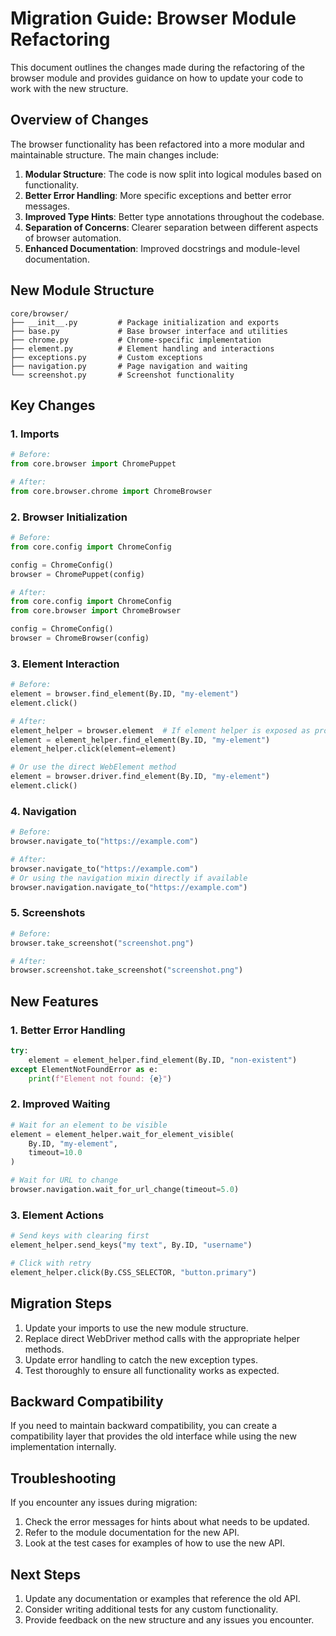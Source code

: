 # Migration Guide: Browser Module Refactoring

This document outlines the changes made during the refactoring of the browser module and provides guidance on how to update your code to work with the new structure.

## Overview of Changes

The browser functionality has been refactored into a more modular and maintainable structure. The main changes include:

1. **Modular Structure**: The code is now split into logical modules based on functionality.
2. **Better Error Handling**: More specific exceptions and better error messages.
3. **Improved Type Hints**: Better type annotations throughout the codebase.
4. **Separation of Concerns**: Clearer separation between different aspects of browser automation.
5. **Enhanced Documentation**: Improved docstrings and module-level documentation.

## New Module Structure

```text
core/browser/
├── __init__.py         # Package initialization and exports
├── base.py             # Base browser interface and utilities
├── chrome.py           # Chrome-specific implementation
├── element.py          # Element handling and interactions
├── exceptions.py       # Custom exceptions
├── navigation.py       # Page navigation and waiting
└── screenshot.py       # Screenshot functionality
```

## Key Changes

### 1. Imports

```python
# Before:
from core.browser import ChromePuppet

# After:
from core.browser.chrome import ChromeBrowser
```

### 2. Browser Initialization

```python
# Before:
from core.config import ChromeConfig

config = ChromeConfig()
browser = ChromePuppet(config)

# After:
from core.config import ChromeConfig
from core.browser import ChromeBrowser

config = ChromeConfig()
browser = ChromeBrowser(config)
```

### 3. Element Interaction

```python
# Before:
element = browser.find_element(By.ID, "my-element")
element.click()

# After:
element_helper = browser.element  # If element helper is exposed as property
element = element_helper.find_element(By.ID, "my-element")
element_helper.click(element=element)

# Or use the direct WebElement method
element = browser.driver.find_element(By.ID, "my-element")
element.click()
```

### 4. Navigation

```python
# Before:
browser.navigate_to("https://example.com")

# After:
browser.navigate_to("https://example.com")
# Or using the navigation mixin directly if available
browser.navigation.navigate_to("https://example.com")
```

### 5. Screenshots

```python
# Before:
browser.take_screenshot("screenshot.png")

# After:
browser.screenshot.take_screenshot("screenshot.png")
```

## New Features

### 1. Better Error Handling

```python
try:
    element = element_helper.find_element(By.ID, "non-existent")
except ElementNotFoundError as e:
    print(f"Element not found: {e}")
```

### 2. Improved Waiting

```python
# Wait for an element to be visible
element = element_helper.wait_for_element_visible(
    By.ID, "my-element", 
    timeout=10.0
)

# Wait for URL to change
browser.navigation.wait_for_url_change(timeout=5.0)
```

### 3. Element Actions

```python
# Send keys with clearing first
element_helper.send_keys("my text", By.ID, "username")

# Click with retry
element_helper.click(By.CSS_SELECTOR, "button.primary")
```

## Migration Steps

1. Update your imports to use the new module structure.
2. Replace direct WebDriver method calls with the appropriate helper methods.
3. Update error handling to catch the new exception types.
4. Test thoroughly to ensure all functionality works as expected.

## Backward Compatibility

If you need to maintain backward compatibility, you can create a compatibility layer that provides the old interface while using the new implementation internally.

## Troubleshooting

If you encounter any issues during migration:

1. Check the error messages for hints about what needs to be updated.
2. Refer to the module documentation for the new API.
3. Look at the test cases for examples of how to use the new API.

## Next Steps

1. Update any documentation or examples that reference the old API.
2. Consider writing additional tests for any custom functionality.
3. Provide feedback on the new structure and any issues you encounter.
